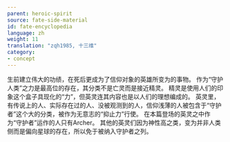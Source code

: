 ```yaml
---
parent: heroic-spirit
source: fate-side-material
id: fate-encyclopedia
language: zh
weight: 11
translation: "zqh1985, 十三维"
category:
- concept
---
```


生前建立伟大的功绩，在死后更成为了信仰对象的英雄所变为的事物。
作为“守护人类”之力是最高位的存在，其分类不是亡灵而是接近精灵。
精灵是使用人们的印象这个盒子具现化的“力”，但英灵连其内容也是以人们的理想编成的。
英灵里，有传说上的人、实际存在过的人、没被观测到的人，信仰浅薄的人被包含于“守护者”这个大的分类，被作为无意志的“抑止力”行使。
在本篇登场的英灵之中作为“守护者”运作的人只有Archer。
其他的英灵们因为神性高之类，变为并非人类侧而是偏向星球的存在，所以免于被纳入守护者之列。
